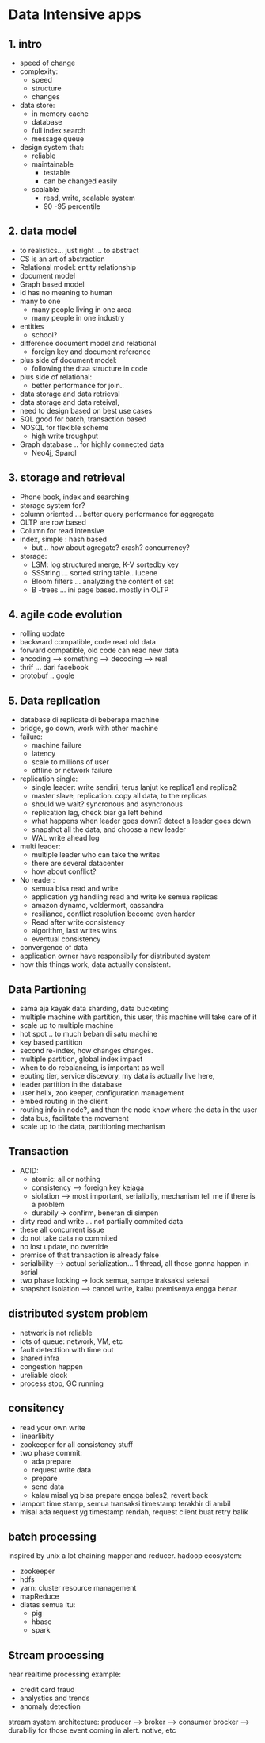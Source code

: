 # Data Intensive apps
## 1. intro
- speed of change
- complexity:
    - speed
    - structure
    - changes
- data store:
    - in memory cache
    - database
    - full index search
    - message queue
- design system that:
    - reliable
    - maintainable
        - testable
        - can be changed easily
    - scalable
        - read, write, scalable system
        - 90 -95 percentile

## 2. data model
- to realistics... just right ... to abstract
- CS is an art of abstraction
- Relational model: entity relationship
- document model
- Graph based model
- id has no meaning to human
- many to one
    - many people living in one area
    - many people in one industry
- entities
    - school?
- difference document model and relational
    - foreign key and document reference
- plus side of document model:
    - following the dtaa structure in code
- plus side of relational:
    - better performance for join..
- data storage and data retrieval
- data storage and data reteival, 
- need to design based on best use cases
- SQL good for batch, transaction based
- NOSQL for flexible scheme
    - high write troughput
- Graph database .. for highly connected data
    - Neo4j, Sparql


## 3. storage and retrieval
- Phone book, index and searching
- storage system for?
- column oriented ... better query performance for aggregate
- OLTP are row based
- Column for read intensive
- index, simple : hash based
    - but .. how about agregate? crash? concurrency?
- storage:
    - LSM: log structured merge, K-V sortedby key
    - SSString ... sorted string table.. lucene
    - Bloom filters ... analyzing the content of set
    - B -trees ... ini page based. mostly in OLTP

## 4. agile code evolution
- rolling update
- backward compatible, code read old data
- forward compatible, old code can read new data
- encoding --> something --> decoding --> real
- thrif ... dari facebook
- protobuf .. gogle

## 5. Data replication
- database di replicate di beberapa machine
- bridge, go down, work with other machine
- failure:
    - machine failure
    - latency
    - scale to millions of user
    - offline or network failure
- replication single:
    - single leader: write sendiri, terus lanjut ke replica1 and replica2
    - master slave, replication. copy all data, to the replicas
    - should we wait? syncronous and asyncronous
    -  replication lag, check biar ga left behind
    - what happens when leader goes down? detect a leader goes down
    - snapshot all the data, and choose a new leader
    - WAL write ahead log
- multi leader:
    - multiple leader who can take the writes
    - there are several datacenter
    - how about conflict?
- No reader:
    - semua bisa read and write
    - application yg handling read and write ke semua replicas
    - amazon dynamo, voldermort, cassandra
    - resiliance, conflict resolution become even harder
    - Read after write consistency
    - algorithm, last writes wins
    - eventual consistency
- convergence of data
- application owner have responsibily for distributed system
- how this things work, data actually consistent.

## Data Partioning
- sama aja kayak data sharding, data bucketing
- multiple machine with partition, this user, this machine will take care of it
- scale up to multiple machine
- hot spot .. to much beban di satu machine
- key based partition
- second re-index, how changes changes.
- multiple partition, global index impact
- when to do rebalancing, is important as well
- eouting tier, service discevory, my data is actually live here, 
- leader partition in the database
- user helix, zoo keeper, configuration management
- embed routing in the client
- routing info in node?, and then the node know where the data in the user
- data bus, facilitate the movement
- scale up to the data, partitioning mechanism

## Transaction
- ACID:
    - atomic: all or nothing
    - consistency --> foreign key kejaga
    - siolation --> most important, serialibiliy, mechanism tell me if there is a problem
    - durabily -> confirm, beneran di simpen
- dirty read and write ... not partially commited data
- these all concurrent issue
- do not take data no commited
- no lost update, no override
- premise of that transaction is already false
- serialbility --> actual serialization... 1 thread, all those gonna happen in serial
- two phase locking -> lock semua, sampe traksaksi selesai
- snapshot isolation --> cancel write, kalau premisenya engga benar.

## distributed system problem
- network is not reliable
- lots of queue: network, VM, etc
- fault detecttion with time out
- shared infra
- congestion happen
- ureliable clock
- process stop, GC running

## consitency
- read your own write
- linearlibity
- zookeeper for all consistency stuff
- two phase commit:
    - ada prepare
    - request write data
    - prepare
    - send data
    - kalau misal yg bisa prepare engga bales2, revert back
- lamport time stamp, semua transaksi timestamp terakhir di ambil
- misal ada request yg timestamp rendah, request client buat retry balik

## batch processing
inspired by unix a lot
chaining mapper and reducer.
hadoop ecosystem:
- zookeeper
- hdfs
- yarn: cluster resource management
- mapReduce
- diatas semua itu:
    - pig
    - hbase
    - spark

## Stream processing
near realtime processing
example:
- credit card fraud
- analystics and trends
- anomaly detection

stream system architecture:
producer --> broker --> consumer
brocker --> durabiliy for those event coming in
alert. notive, etc
 

